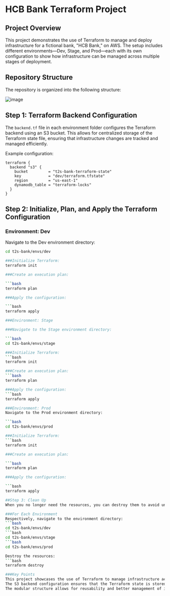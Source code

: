 # HCB Bank Terraform Project

## Project Overview

This project demonstrates the use of Terraform to manage and deploy infrastructure for a fictional bank, "HCB Bank," on AWS. The setup includes different environments—Dev, Stage, and Prod—each with its own configuration to show how infrastructure can be managed across multiple stages of deployment.

## Repository Structure

The repository is organized into the following structure:

![image](https://github.com/user-attachments/assets/636086e8-c660-4421-9d28-4e4be75776a8)



## Step 1: Terraform Backend Configuration

The `backend.tf` file in each environment folder configures the Terraform backend using an S3 bucket. This allows for centralized storage of the Terraform state file, ensuring that infrastructure changes are tracked and managed efficiently.

Example configuration:

```hcl
terraform {
  backend "s3" {
    bucket         = "t2s-bank-terraform-state"
    key            = "dev/terraform.tfstate"
    region         = "us-east-1"
    dynamodb_table = "terraform-locks"
  }
}
```  

## Step 2: Initialize, Plan, and Apply the Terraform Configuration

### Environment: Dev
Navigate to the Dev environment directory:

```bash
cd t2s-bank/envs/dev

###Initialize Terraform:
terraform init

###Create an execution plan:

```bash
terraform plan

###Apply the configuration:

```bash
terraform apply

###Environment: Stage

###Navigate to the Stage environment directory:

```bash
cd t2s-bank/envs/stage

###Initialize Terraform:
```bash
terraform init

###Create an execution plan:
```bash
terraform plan

###Apply the configuration:
```bash
terraform apply

###Environment: Prod
Navigate to the Prod environment directory:

```bash
cd t2s-bank/envs/prod

###Initialize Terraform:
```bash
terraform init

###Create an execution plan:

```bash
terraform plan

###Apply the configuration:

```bash
terraform apply

##Step 3: Clean Up
When you no longer need the resources, you can destroy them to avoid unnecessary costs.

###For Each Environment
Respectively, navigate to the environment directory:
```bash
cd t2s-bank/envs/dev
```bash
cd t2s-bank/envs/stage
```bash
cd t2s-bank/envs/prod

Destroy the resources:
```bash
terraform destroy

###Key Points
This project showcases the use of Terraform to manage infrastructure across multiple environments.
The S3 backend configuration ensures that the Terraform state is stored securely and consistently.
The modular structure allows for reusability and better management of infrastructure as code.
